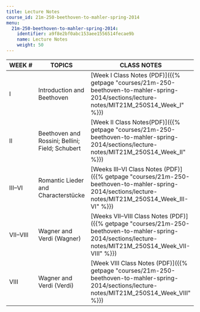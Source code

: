 ```yaml
---
title: Lecture Notes
course_id: 21m-250-beethoven-to-mahler-spring-2014
menu:
  21m-250-beethoven-to-mahler-spring-2014:
    identifier: a9f8e2bf0abc153aee1556514fecae9b
    name: Lecture Notes
    weight: 50
---
```

| WEEK # | TOPICS | CLASS NOTES |
| --- | --- | --- |
| I | Introduction and Beethoven | [Week I Class Notes (PDF)]({{% getpage "courses/21m-250-beethoven-to-mahler-spring-2014/sections/lecture-notes/MIT21M_250S14_Week_I" %}}) |
| II | Beethoven and Rossini; Bellini; Field; Schubert | [Week II Class Notes(PDF)]({{% getpage "courses/21m-250-beethoven-to-mahler-spring-2014/sections/lecture-notes/MIT21M_250S14_Week_II" %}}) |
| III–VI | Romantic Lieder and Characterstücke | [Weeks III–VI Class Notes (PDF)]({{% getpage "courses/21m-250-beethoven-to-mahler-spring-2014/sections/lecture-notes/MIT21M_250S14_Week_III-VI" %}}) |
| VII–VIII | Wagner and Verdi (Wagner) | [Weeks VII–VIII Class Notes (PDF)]({{% getpage "courses/21m-250-beethoven-to-mahler-spring-2014/sections/lecture-notes/MIT21M_250S14_Week_VII-VIII" %}}) |
| VIII | Wagner and Verdi (Verdi) | [Week VIII Class Notes (PDF)]({{% getpage "courses/21m-250-beethoven-to-mahler-spring-2014/sections/lecture-notes/MIT21M_250S14_Week_VIII" %}})